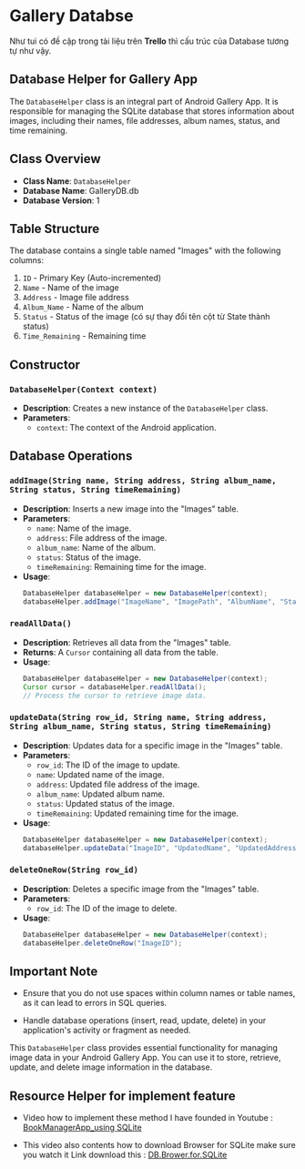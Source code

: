 # Gallery Databse 
Như tui có đề cập trong tài liệu trên **Trello** thì cấu trúc của Database tương tự như vậy.

## Database Helper for Gallery App

The `DatabaseHelper` class is an integral part of Android Gallery App. It is responsible for managing the SQLite database that stores information about images, including their names, file addresses, album names, status, and time remaining. 

## Class Overview

- **Class Name**: `DatabaseHelper`
- **Database Name**: GalleryDB.db
- **Database Version**: 1

## Table Structure

The database contains a single table named "Images" with the following columns:

1. `ID` - Primary Key (Auto-incremented)
2. `Name` - Name of the image
3. `Address` - Image file address
4. `Album_Name` - Name of the album
5. `Status` - Status of the image (có sự thay đổi tên cột từ State thành status)
6. `Time_Remaining` - Remaining time

## Constructor

### `DatabaseHelper(Context context)`

- **Description**: Creates a new instance of the `DatabaseHelper` class.
- **Parameters**:
  - `context`: The context of the Android application.

## Database Operations

### `addImage(String name, String address, String album_name, String status, String timeRemaining)`

- **Description**: Inserts a new image into the "Images" table.
- **Parameters**:
  - `name`: Name of the image.
  - `address`: File address of the image.
  - `album_name`: Name of the album.
  - `status`: Status of the image.
  - `timeRemaining`: Remaining time for the image.
- **Usage**:
  ```java
  DatabaseHelper databaseHelper = new DatabaseHelper(context);
  databaseHelper.addImage("ImageName", "ImagePath", "AlbumName", "Status", "TimeRemaining");
  ```

### `readAllData()`

- **Description**: Retrieves all data from the "Images" table.
- **Returns**: A `Cursor` containing all data from the table.
- **Usage**:
  ```java
  DatabaseHelper databaseHelper = new DatabaseHelper(context);
  Cursor cursor = databaseHelper.readAllData();
  // Process the cursor to retrieve image data.
  ```

### `updateData(String row_id, String name, String address, String album_name, String status, String timeRemaining)`

- **Description**: Updates data for a specific image in the "Images" table.
- **Parameters**:
  - `row_id`: The ID of the image to update.
  - `name`: Updated name of the image.
  - `address`: Updated file address of the image.
  - `album_name`: Updated album name.
  - `status`: Updated status of the image.
  - `timeRemaining`: Updated remaining time for the image.
- **Usage**:
  ```java
  DatabaseHelper databaseHelper = new DatabaseHelper(context);
  databaseHelper.updateData("ImageID", "UpdatedName", "UpdatedAddress", "UpdatedAlbumName", "UpdatedStatus", "UpdatedTimeRemaining");
  ```

### `deleteOneRow(String row_id)`

- **Description**: Deletes a specific image from the "Images" table.
- **Parameters**:
  - `row_id`: The ID of the image to delete.
- **Usage**:
  ```java
  DatabaseHelper databaseHelper = new DatabaseHelper(context);
  databaseHelper.deleteOneRow("ImageID");
  ```

## Important Note

- Ensure that you do not use spaces within column names or table names, as it can lead to errors in SQL queries.

- Handle database operations (insert, read, update, delete) in your application's activity or fragment as needed.

This `DatabaseHelper` class provides essential functionality for managing image data in your Android Gallery App. You can use it to store, retrieve, update, and delete image information in the database.

## Resource Helper for implement feature
- Video how to implement these method I have founded in Youtube :
[BookManagerApp_using SQLite](https://www.youtube.com/watch?v=J-CP7g_GwpI&list=PLSrm9z4zp4mGK0g_0_jxYGgg3os9tqRUQ&index=6)

- This video also contents how to download Browser for SQLite make sure you watch it
Link download this : [DB.Brower.for.SQLite](https://sqlitebrowser.org/)
